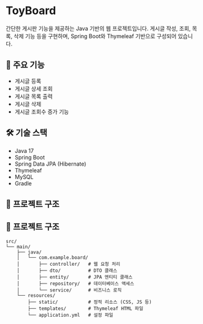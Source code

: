 # ToyBoard

간단한 게시판 기능을 제공하는 Java 기반의 웹 프로젝트입니다. 게시글 작성, 조회, 목록, 삭제 기능 등을 구현하며, Spring Boot와 Thymeleaf 기반으로 구성되어 있습니다.

## 📌 주요 기능

- 게시글 등록
- 게시글 상세 조회
- 게시글 목록 출력
- 게시글 삭제
- 게시글 조회수 증가 기능

## 🛠 기술 스택

- Java 17
- Spring Boot
- Spring Data JPA (Hibernate)
- Thymeleaf
- MySQL
- Gradle

## 📂 프로젝트 구조
## 📂 프로젝트 구조

```plaintext
src/
└── main/
    ├── java/
    │   └── com.example.board/
    │       ├── controller/   # 웹 요청 처리
    │       ├── dto/          # DTO 클래스
    │       ├── entity/       # JPA 엔티티 클래스
    │       ├── repository/   # 데이터베이스 액세스
    │       └── service/      # 비즈니스 로직
    └── resources/
        ├── static/           # 정적 리소스 (CSS, JS 등)
        ├── templates/        # Thymeleaf HTML 파일
        └── application.yml   # 설정 파일
```
